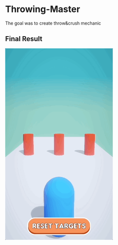 # Throwing-Master
The goal was to create throw&crush mechanic

## Final Result
<img src = "Preview.gif"> </img>
